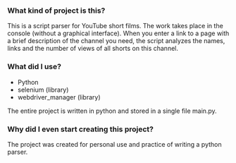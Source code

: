 ### What kind of project is this?
This is a script parser for YouTube short films. The work takes place in the console (without a graphical interface). When you enter a link to a page with a brief description of the channel you need, the script analyzes the names, links and the number of views of all shorts on this channel.


### What did I use?
- Python
- selenium (library)
- webdriver_manager (library)

The entire project is written in python and stored in a single file main.py.


### Why did I even start creating this project?
The project was created for personal use and practice of writing a python parser.

